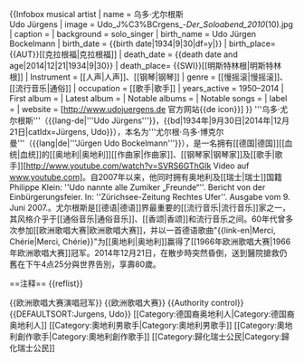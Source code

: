 {{Infobox musical artist
| name = 乌多·尤尔根斯<br>Udo Jürgens
| image = Udo_J%C3%BCrgens_-_Der_Soloabend_2010_(10).jpg
| caption = 
| background = solo_singer
| birth_name = Udo Jürgen Bockelmann
| birth_date = {{birth date|1934|9|30|df=y|}}
| birth_place= {{AUT}}[[克拉根福|克拉根福]]
| death_date = {{death date and age|2014|12|21|1934|9|30}}
| death_place= {{SWI}}[[明斯特林根|明斯特林根]]
| Instrument = [[人声|人声]]、[[钢琴|钢琴]]
| genre = [[慢摇滚|慢摇滚]]、[[流行音乐|通俗]]
| occupation = [[歌手|歌手]]
| years_active = 1950–2014
| First album =
| Latest album =
| Notable albums =
| Notable songs =
| label =
| website = [http://www.udojuergens.de 官方网站{{de icon}}]
}}
'''乌多·尤尔根斯'''（{{lang-de|'''Udo Jürgens'''}}，{{bd|1934年|9月30日|2014年|12月21日|catIdx=Jürgens, Udo}}），本名为'''尤尔根·乌多·博克尔曼'''（{{lang|de|'''Jürgen Udo Bockelmann'''}}），是一名拥有[[德国|德国]][[血统|血统]]的[[奥地利|奥地利]][[作曲家|作曲家]]、[[钢琴家|钢琴家]]及[[歌手|歌手]]<ref>[http://www.youtube.com/watch?v=SVRS6GThGlk Video auf www.youtube.com]</ref>。自2007年以来，他同时拥有奥地利及[[瑞士|瑞士]]国籍<ref>Philippe Klein: ''Udo nannte alle Zumiker „Freunde“''. Bericht von der Einbürgerungsfeier. In: ''Zürichsee-Zeitung Rechtes Ufer''. Ausgabe vom 9. Juni 2007.</ref>。尤尔根斯是[[德语|德语]]界最重要的[[流行音乐|流行音乐]]家之一，其风格介乎于[[通俗音乐|通俗音乐]]、[[香颂|香颂]]和流行音乐之间。60年代曾多次参加[[欧洲歌唱大赛|欧洲歌唱大赛]]，并以一首德语歌曲"{{link-en|Merci, Chérie|Merci, Chérie}}"为[[奥地利|奥地利]]赢得了[[1966年欧洲歌唱大赛|1966年欧洲歌唱大赛]]冠军。2014年12月21日，在散步時突然昏倒，送到醫院搶救仍舊在下午4点25分與世界告別，享壽80歲。

==注释==
{{reflist}}

{{欧洲歌唱大赛演唱冠军}}
{{欧洲歌唱大赛}}
{{Authority control}}
{{DEFAULTSORT:Jurgens, Udo}}
[[Category:德国裔奥地利人|Category:德国裔奥地利人]]
[[Category:奧地利男歌手|Category:奧地利男歌手]]
[[Category:奧地利創作歌手|Category:奧地利創作歌手]]
[[Category:歸化瑞士公民|Category:歸化瑞士公民]]
